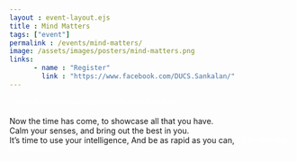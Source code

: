 ```yaml
---
layout : event-layout.ejs
title : Mind Matters
tags: ["event"]
permalink : /events/mind-matters/
image: /assets/images/posters/mind-matters.png
links: 
      - name : "Register" 
        link : "https://www.facebook.com/DUCS.Sankalan/"
---
```


<I style = "color:white">"Unlock your knowledge at the speed of light"</I>\
<br>
Now the time has come, to showcase all that you have.\
Calm your senses, and bring out the best in you.\
It’s time to use your intelligence, And be as rapid as you can,
<I style = "color:white">To be the man of the match!</I>
